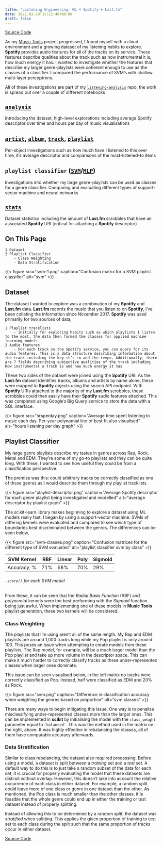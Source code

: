 ```yaml
---
title: "Listening Engineering: ML + Spotify + Last.fm"
date: 2021-02-20T12:22:40+00:00
draft: false
---
```


[Source Code](https://github.com/Sarsoo/listening-analysis)

As my [Music Tools](https://sarsoo.xyz/music-tools/) project progressed, I found myself with a cloud environment and a growing dataset of my listening habits to explore. __Spotify__ provides audio features for all of the tracks on its service. These features describe qualities about the track such as how instrumental it is, how much energy it has. I wanted to investigate whether the features that describe my larger genre-playlists were coherent enough to use as the classes of a classifier. I compared the performance of SVM’s with shallow multi-layer perceptrons.

All of these investigations are part of my [`listening-analysis`](https://github.com/Sarsoo/listening-analysis) repo, the work is spread out over a couple of different notebooks

## [`analysis`](https://github.com/Sarsoo/listening-analysis/blob/master/analysis.ipynb)

Introducing the dataset, high-level explorations including average Spotify descriptor over time and hours per day of music visualisations

## [`artist`](https://github.com/Sarsoo/listening-analysis/blob/master/artist.ipynb), [`album`](https://github.com/Sarsoo/listening-analysis/blob/master/album.ipynb), [`track`](http://github.com/Sarsoo/listening-analysis/blob/master/track.ipynb), [`playlist`](https://github.com/Sarsoo/listening-analysis/blob/master/playlist.ipynb)

Per-object investigations such as how much have I listened to this over time, it’s average descriptor and comparisons of the most-listened-to items

## `playlist classifier` ([`SVM`](https://github.com/Sarsoo/listening-analysis/blob/master/playlist-svm.ipynb)/[`MLP`](https://github.com/Sarsoo/listening-analysis/blob/master/playlist-nn.ipynb))

Investigations into whether my large genre-playlists can be used as classes for a genre classifier. Comparing and evaluating different types of support-vector machine and neural networks

## [`stats`](https://github.com/Sarsoo/listening-analysis/blob/master/stats.ipynb)

Dataset statistics including the amount of __Last.fm__ scrobbles that have an associated __Spotify__ URI (critical for attaching a __Spotify__ descriptor)

## On This Page

    1 Dataset
    2 Playlist Classifier
        - Class Weighting
        - Data Stratification

{{< figure src="svm-1.png" caption="Confusion matrix for a SVM playlist classifier" alt="svm" >}}

## Dataset

The dataset I wanted to explore was a combination of my __Spotify__ and __Last.fm__ data. __Last.fm__ records the music that you listen to on __Spotify__, I’ve been collating the information since November 2017. __Spotify__ was used primarily for two sources of data,

    1 Playlist tracklists
        - Initially for exploring habits such as which playlists I listen to the most, the data then formed the classes for applied machine learning models
    2 Audio features
        - For each track on the Spotify service, you can query for its audio features. This is a data structure describing information about the track including the key it’s in and the tempo. Additionally, there are 7 fields describing subjective qualities of the track including how instrumental a track is and how much energy it has

These two sides of the dataset were joined using the __Spotify__ URI. As the __Last.fm__ dataset identifies tracks, albums and artists by name alone, these were mapped to __Spotify__ objects using the search API endpoint. With __Spotify__ URIs attached to the majority of my __Last.fm__ scrobbles, these scrobbles could then easily have their __Spotify__ audio features attached. This was completed using Google’s Big Query service to store the data with a SQL interface.

{{< figure src="hrsperday.png" caption="Average time spent listening to music each day. Per-year polynomial line of best fit also visualised" alt="hours listening per day graph" >}}

## Playlist Classifier

My large genre playlists describe my tastes in genres across Rap, Rock, Metal and EDM. They’re some of my go-to playlists and they can be quite long. With these, I wanted to see how useful they could be from a classification perspective.

The premise was this: could arbitrary tracks be correctly classified as one of these genres as I would describe them through my playlist tracklists.

{{< figure src="playlist-descriptor.png" caption="Average Spotify descriptor for each genre playlist being investigated and modelled" alt="average descriptor by playlist graph" >}}

The scikit-learn library makes beginning to explore a dataset using ML models really fast. I began by using a support-vector machine. SVMs of differing kernels were evaluated and compared to see which type of boundaries best discriminated between the genres. The differences can be seen below,

{{< figure src="svm-classes.png" caption="Confusion matrices for the different type of SVM evaluated" alt="playlist classifier svm by class" >}}

| SVM Kernel  | RBF | Linear | Poly | Sigmoid |
|-------------|-----|--------|------|---------|
| Accuracy, % | 71% | 68%    | 70%  | 29%     |

###### `.score()` for each SVM model

From these, it can be seen that the _Radial Basis Function_ (RBF) and _polynomial_ kernels were the best performing with the _Sigmoid_ function being just awful. When implementing one of these models in __Music Tools__ playlist generation, these two kernels will be considered.

### Class Weighting

The playlists that I’m using aren’t all of the same length. My Rap and EDM playlists are around 1,000 tracks long while my Pop playlist is only around 100. This poses an issue when attempting to create models from these playlists. The Rap model, for example, will be a much larger model than the Pop playlist and take up more volume in the descriptor space. This can make it much harder to correctly classify tracks as these under-represented classes when larger ones dominate.

This issue can be seen visualised below, in the left matrix no tracks were correctly classified as Pop. Instead, half were classified as EDM and 20% as Rock.

{{< figure src="svm.png" caption="Difference in classification accuracy when weighting the genres based on proportion" alt="svm classes" >}}

There are many ways to begin mitigating this issue. One way is to penalise misclassifying under-represented classes more than the larger ones. This can be implemented in __scikit__ by initialising the model with the `class_weight` parameter equal to `'balanced'`. This was the method used in the matrix on the right, above. It was highly effective in rebalancing the classes, all of them have comparable accuracy afterwards.

### Data Stratification

Similar to class rebalancing, the dataset also required processing. Before using a model, a dataset is split between a _training_ set and a _test_ set. A default way to do this is to just take a random subset of the data for each set, it is crucial for properly evaluating the model that these datasets are distinct without overlap. However, this doesn’t take into account the relative occurrence of each class in either dataset. For example, a random split could leave more of one class or genre in one dataset than the other. As mentioned, the Pop class is much smaller than the other classes, it is feasible that the whole genre could end up in either the training or test dataset instead of properly splitting.

Instead of allowing this to be determined by a random split, the dataset was _stratified_ when splitting. This applies the given proportion of training to test set to each class during the split such that the same proportion of tracks occur in either dataset.

[Source Code](https://github.com/Sarsoo/listening-analysis)